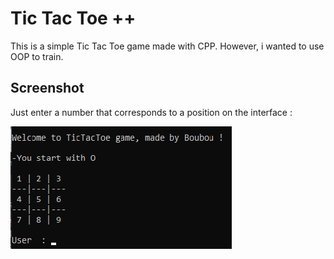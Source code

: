 # Tic Tac Toe ++

This is a simple Tic Tac Toe game made with CPP. However, i wanted to use OOP to train.




## Screenshot
Just enter a number that corresponds to a position on the interface :

![App Screenshot](ttt.png)
